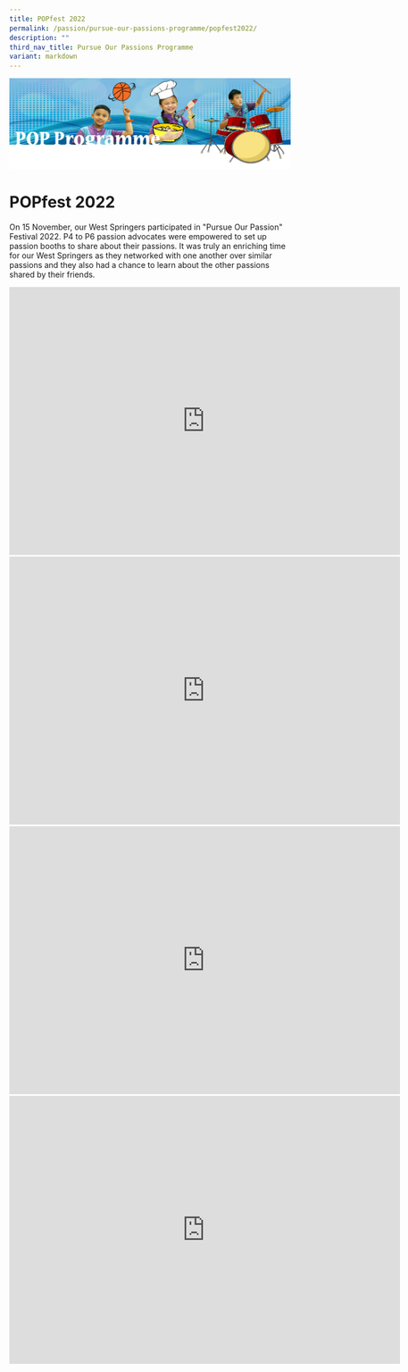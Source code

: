```yaml
---
title: POPfest 2022
permalink: /passion/pursue-our-passions-programme/popfest2022/
description: ""
third_nav_title: Pursue Our Passions Programme
variant: markdown
---
```

![](/images/POPbanner.png)

# POPfest 2022
On 15 November, our West Springers participated in "Pursue Our Passion" Festival 2022. P4 to P6 passion advocates were empowered to set up passion booths to share about their passions. It was truly an enriching time for our West Springers as they networked with one another over similar passions and they also had a chance to learn about the other passions shared by their friends.
<iframe allowfullscreen="true" height="480" width="700" frameborder="0" src="https://docs.google.com/presentation/d/e/2PACX-1vQ9crTqbAasLFCxFimBFGexZZ86DrIUYKBPo_7wc4amYgjfA6_NWnNY9jIzufw3UCAOd-fM-Fibh-eE/embed?start=false&amp;loop=false&amp;delayms=3000"></iframe>

<iframe src="https://player.vimeo.com/video/782846696?h=5b16f27e46&amp;badge=0&amp;autopause=0&amp;player_id=0&amp;app_id=58479" width="700" height="480" frameborder="0" allow="autoplay; fullscreen; picture-in-picture" allowfullscreen="" title="Passion montage stars 2022_final"></iframe>

<iframe src="https://player.vimeo.com/video/782846776?h=420f0ce726&amp;badge=0&amp;autopause=0&amp;player_id=0&amp;app_id=58479" width="700" height="480" frameborder="0" allow="autoplay; fullscreen; picture-in-picture" allowfullscreen="" title="POPfest2022_participants"></iframe>

<iframe src="https://player.vimeo.com/video/782846752?h=f1a92a224b&amp;badge=0&amp;autopause=0&amp;player_id=0&amp;app_id=58479" width="700" height="480" frameborder="0" allow="autoplay; fullscreen; picture-in-picture" allowfullscreen="" title="POPfest2022_presenter"></iframe>